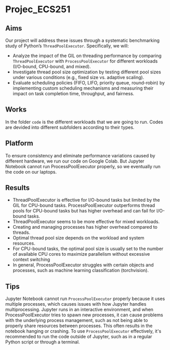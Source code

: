 # Projec_ECS251  

## Aims

Our project will address these issues through a systematic benchmarking study of Python’s `ThreadPoolExecutor`. Specifically, we will:

- Analyze the impact of the GIL on threading performance by comparing `ThreadPoolExecutor` with `ProcessPoolExecutor` for different workloads (I/O-bound, CPU-bound, and mixed).
- Investigate thread pool size optimization by testing different pool sizes under various conditions (e.g., fixed size vs. adaptive scaling).
- Evaluate scheduling policies (FIFO, LIFO, priority queue, round-robin) by implementing custom scheduling mechanisms and measuring their impact on task completion time, throughput, and fairness.


## Works  

In the folder `code` is the different workloads that we are going to run. Codes are devided into different subfolders according to their types.  

## Platform 

To ensure consistency and eliminate performance variations caused by different hardware, we run our code on Google Colab. But Jupyter Notebook cannot run ProcessPoolExecutor properly, so we eventually run the code on our laptops.

## Results

+ ThreadPoolExecutor is effective for I/O-bound tasks but limited by the GIL for CPU-bound tasks.
ProcessPoolExecutor outperforms thread pools for CPU-bound tasks but has higher overhead and can fail for I/O-bound tasks.
+ ThreadPoolExecutor seems to be more effective for mixed workloads.
+ Creating and managing processes has higher overhead compared to threads.
+ Optimal thread pool size depends on the workload and system resources.
+ For CPU-bound tasks, the optimal pool size is usually set to the number of available CPU cores to maximize parallelism without excessive context switching
+ In general, ProcessPoolExecutor struggles with certain objects and processes, such as machine learning classification (torchvision). 

## Tips   

Jupyter Notebook cannot run `ProcessPoolExecutor` properly because it uses multiple processes, which causes issues with how Jupyter handles multiprocessing. Jupyter runs in an interactive environment, and when ProcessPoolExecutor tries to spawn new processes, it can cause problems with the underlying process management, such as not being able to properly share resources between processes. This often results in the notebook hanging or crashing. To use `ProcessPoolExecutor` effectively, it's recommended to run the code outside of Jupyter, such as in a regular Python script or through a terminal.
